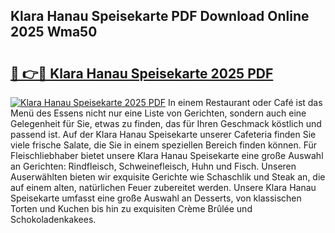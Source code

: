 ## Klara Hanau Speisekarte PDF Download Online 2025 Wma50

# <h2><a href="http://gcef75.nevu.top/?p=Klara+Hanau+Speisekarte">🔗 👉🔴 Klara Hanau Speisekarte 2025 PDF</a></h2>

[![Klara Hanau Speisekarte 2025 PDF](https://i.imgur.com/dBaPXMq.png)](http://gcef75.nevu.top/?p=Klara+Hanau+Speisekarte)
In einem Restaurant oder Café ist das Menü des Essens nicht nur eine Liste von Gerichten, sondern auch eine Gelegenheit für Sie, etwas zu finden, das für Ihren Geschmack köstlich und passend ist. Auf der Klara Hanau Speisekarte unserer Cafeteria finden Sie viele frische Salate, die Sie in einem speziellen Bereich finden können. Für Fleischliebhaber bietet unsere Klara Hanau Speisekarte eine große Auswahl an Gerichten: Rindfleisch, Schweinefleisch, Huhn und Fisch. Unseren Auserwählten bieten wir exquisite Gerichte wie Schaschlik und Steak an, die auf einem alten, natürlichen Feuer zubereitet werden. Unsere Klara Hanau Speisekarte umfasst eine große Auswahl an Desserts, von klassischen Torten und Kuchen bis hin zu exquisiten Crème Brûlée und Schokoladenkakees.
